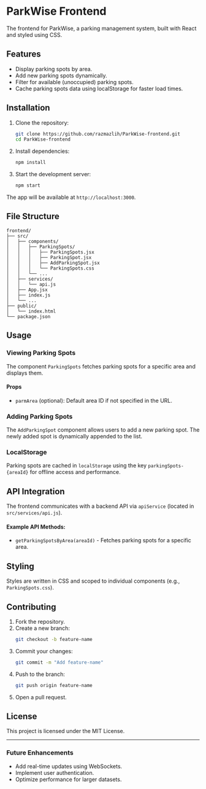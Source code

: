 
# ParkWise Frontend

The frontend for ParkWise, a parking management system, built with React and styled using CSS.

## Features
- Display parking spots by area.
- Add new parking spots dynamically.
- Filter for available (unoccupied) parking spots.
- Cache parking spots data using localStorage for faster load times.

## Installation
1. Clone the repository:
    ```bash
    git clone https://github.com/razmazlih/ParkWise-frontend.git
    cd ParkWise-frontend
    ```
2. Install dependencies:
    ```bash
    npm install
    ```
3. Start the development server:
    ```bash
    npm start
    ```

The app will be available at `http://localhost:3000`.

## File Structure
```
frontend/
├── src/
│   ├── components/
│   │   ├── ParkingSpots/
│   │   │   ├── ParkingSpots.jsx
│   │   │   ├── ParkingSpot.jsx
│   │   │   ├── AddParkingSpot.jsx
│   │   │   └── ParkingSpots.css
│   │   └── ...
│   ├── services/
│   │   └── api.js
│   ├── App.jsx
│   ├── index.js
│   └── ...
├── public/
│   └── index.html
└── package.json
```

## Usage
### Viewing Parking Spots
The component `ParkingSpots` fetches parking spots for a specific area and displays them.

#### Props
- `parmArea` (optional): Default area ID if not specified in the URL.

### Adding Parking Spots
The `AddParkingSpot` component allows users to add a new parking spot. The newly added spot is dynamically appended to the list.

### LocalStorage
Parking spots are cached in `localStorage` using the key `parkingSpots-{areaId}` for offline access and performance.

## API Integration
The frontend communicates with a backend API via `apiService` (located in `src/services/api.js`). 

#### Example API Methods:
- `getParkingSpotsByArea(areaId)` - Fetches parking spots for a specific area.

## Styling
Styles are written in CSS and scoped to individual components (e.g., `ParkingSpots.css`).

## Contributing
1. Fork the repository.
2. Create a new branch:
    ```bash
    git checkout -b feature-name
    ```
3. Commit your changes:
    ```bash
    git commit -m "Add feature-name"
    ```
4. Push to the branch:
    ```bash
    git push origin feature-name
    ```
5. Open a pull request.

## License
This project is licensed under the MIT License.

---

### Future Enhancements
- Add real-time updates using WebSockets.
- Implement user authentication.
- Optimize performance for larger datasets.

